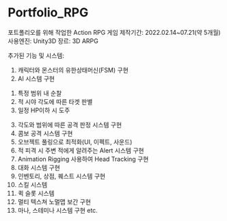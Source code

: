 # Portfolio_RPG
포트폴리오를 위해 작업한 Action RPG 게임
제작기간: 2022.02.14~07.21(약 5개월)
사용엔진: Unity3D
장르: 3D ARPG

추가된 기능 및 시스템:
1.	캐릭터와 몬스터의 유한상태머신(FSM) 구현
2.	AI 시스템 구현
  1)	특정 범위 내 순찰
  2)	적 시야 각도에 따른 타겟 판별
  3)	일정 HP이하 시 도주
3.	각도와 범위에 따른 공격 판정 시스템 구현
4.	콤보 공격 시스템 구현
5.	오브젝트 풀링으로 최적화(UI, 이펙트, 사운드)
6.	적 피격 시 주변 적에게 알려주는 Alert 시스템 구현
7.	Animation Rigging 사용하여 Head Tracking 구현
8.	대화 시스템 구현
9.	인벤토리, 상점, 퀘스트 시스템 구현
10.	스킬 시스템
11.	퀵 슬롯 시스템
12.	멀티 텍스쳐 노멀맵 보간 구현
13.	마나, 스테미나 시스템 구현
etc.
